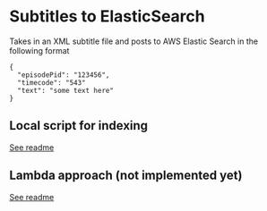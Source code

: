 # Subtitles to ElasticSearch

Takes in an XML subtitle file and posts to AWS Elastic Search in the following format

```
{
  "episodePid": "123456",
  "timecode": "543"
  "text": "some text here"
}
```

## Local script for indexing
[See readme](docs/local-approach.md)

## Lambda approach (not implemented yet)
[See readme](docs/lambda-approach.md)
